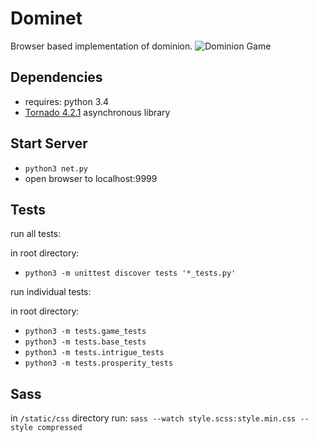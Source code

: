 Dominet
=============
Browser based implementation of dominion.
![Dominion Game](https://dl.dropboxusercontent.com/s/stnb7x8l3c34j73/dominetscreen.png)

## Dependencies

* requires: python 3.4
* [Tornado 4.2.1](http://www.tornadoweb.org/en/stable/) asynchronous library

## Start Server

* `python3 net.py`
* open browser to localhost:9999

## Tests

run all tests:

in root directory:
* `python3 -m unittest discover tests '*_tests.py'`

run individual tests:

in root directory:
* `python3 -m tests.game_tests`
* `python3 -m tests.base_tests`
* `python3 -m tests.intrigue_tests`
* `python3 -m tests.prosperity_tests`

## Sass

in `/static/css` directory run:
`sass --watch style.scss:style.min.css --style compressed`

